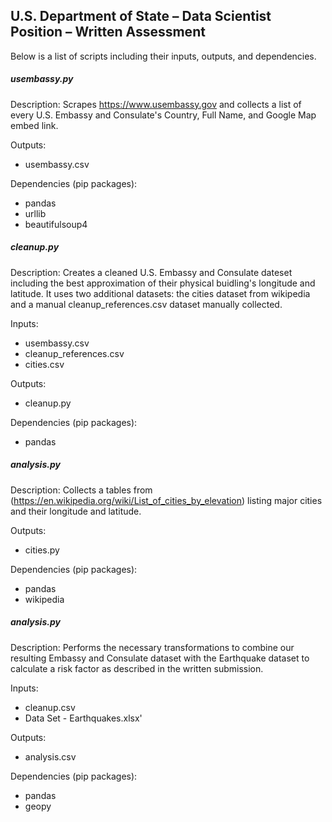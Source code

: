 ## U.S. Department of State – Data Scientist Position – Written Assessment

Below is a list of scripts including their inputs, outputs, and dependencies.



##### usembassy.py

Description: Scrapes https://www.usembassy.gov and collects a list of
	     every U.S. Embassy and Consulate's Country, Full Name,
	     and Google Map embed link.

Outputs:
 - usembassy.csv

Dependencies (pip packages):
 - pandas
 - urllib
 - beautifulsoup4


##### cleanup.py

Description: Creates a cleaned U.S. Embassy and Consulate dateset
	     including the best approximation of their physical
	     buidling's longitude and latitude. It uses two additional
 	     datasets: the cities dataset from wikipedia and a manual
	     cleanup_references.csv dataset manually collected.

Inputs:
 - usembassy.csv
 - cleanup_references.csv
 - cities.csv

Outputs:
 - cleanup.py

Dependencies (pip packages):
 - pandas


##### analysis.py

Description: Collects a tables from
	     (https://en.wikipedia.org/wiki/List_of_cities_by_elevation)
	     listing major cities and their longitude and latitude.

Outputs:
 - cities.py

Dependencies (pip packages):
 - pandas
 - wikipedia


##### analysis.py

Description: Performs the necessary transformations to combine our
	     resulting Embassy and Consulate dataset with the Earthquake
	     dataset to calculate a risk factor as described in the
	     written submission.

Inputs:
 - cleanup.csv
 - Data Set - Earthquakes.xlsx'

Outputs:
 - analysis.csv

Dependencies (pip packages):
 - pandas
 - geopy

